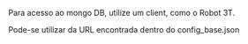 Para acesso ao mongo DB, utilize um client, como o Robot 3T.

Pode-se utilizar da URL encontrada dentro do config_base.json